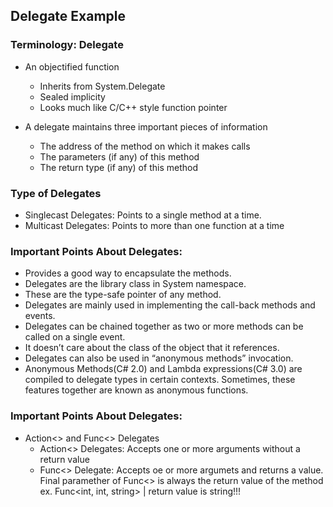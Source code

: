 ## Delegate Example

### Terminology: Delegate
* An objectified function
  - Inherits from System.Delegate
  - Sealed implicity
  - Looks much like C/C++ style function pointer

* A delegate maintains three important pieces of information
  - The address of the method on which it makes calls
  - The parameters (if any) of this method
  - The return type (if any) of this method
 
### Type of Delegates
* Singlecast Delegates: Points to a single method at a time.
* Multicast Delegates: Points to more than one function at a time

### Important Points About Delegates:
* Provides a good way to encapsulate the methods.
* Delegates are the library class in System namespace.
* These are the type-safe pointer of any method.
* Delegates are mainly used in implementing the call-back methods and events.
* Delegates can be chained together as two or more methods can be called on a single event.
* It doesn’t care about the class of the object that it references.
* Delegates can also be used in “anonymous methods” invocation.
* Anonymous Methods(C# 2.0) and Lambda expressions(C# 3.0) are compiled to delegate types in certain contexts. 
  Sometimes, these features together are known as anonymous functions.
### Important Points About Delegates:
* Action<> and Func<> Delegates
  - Action<> Delegates: Accepts one or more arguments without a return value
  - Func<> Delegate: Accepts oe or more argumets and returns a value. Final paramether of Func<> is always the return value of the method
    ex. Func<int, int, string> | return value is string!!!
